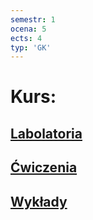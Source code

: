 ```yaml
---
semestr: 1
ocena: 5
ects: 4
typ: 'GK'
---
```


# Kurs:
## [Labolatoria](/Notatki/Semestr%201/Podstawy%20programowania/Labolatoria/Labolatoria.md)
## [Ćwiczenia](/Notatki/Semestr%201/Podstawy%20programowania/%C4%86wiczenia/%C4%86wiczenia.md)
## [Wykłady](/Notatki/Semestr%201/Podstawy%20programowania/Wyk%C5%82ady/Wyk%C5%82ady.md)


